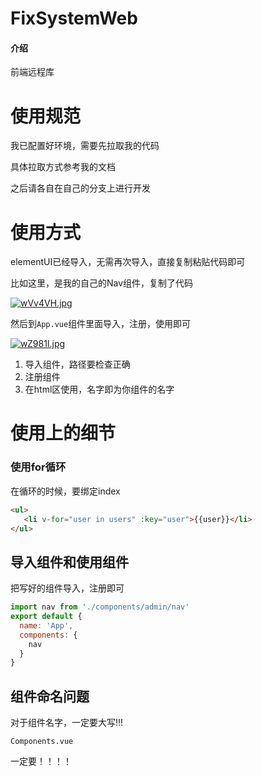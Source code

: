 # FixSystemWeb

#### 介绍
前端远程库

# 使用规范

我已配置好环境，需要先拉取我的代码

具体拉取方式参考我的文档

之后请各自在自己的分支上进行开发

# 使用方式

elementUI已经导入，无需再次导入，直接复制粘贴代码即可

比如这里，是我的自己的Nav组件，复制了代码

[![wVv4VH.jpg](https://s1.ax1x.com/2020/09/05/wVv4VH.jpg)](https://imgchr.com/i/wVv4VH)

然后到`App.vue`组件里面导入，注册，使用即可

[![wZ981I.jpg](https://s1.ax1x.com/2020/09/05/wZ981I.jpg)](https://imgchr.com/i/wZ981I)

1. 导入组件，路径要检查正确
2. 注册组件
3. 在html区使用，名字即为你组件的名字

# 使用上的细节

### 使用for循环

在循环的时候，要绑定index

```html
<ul>
   <li v-for="user in users" :key="user">{{user}}</li>
</ul>
```



## 导入组件和使用组件

把写好的组件导入，注册即可

```js
import nav from './components/admin/nav'
export default {
  name: 'App',
  components: {
    nav
  }
}
```

## 组件命名问题

对于组件名字，一定要大写!!!

`Components.vue`

一定要！！！！

# 